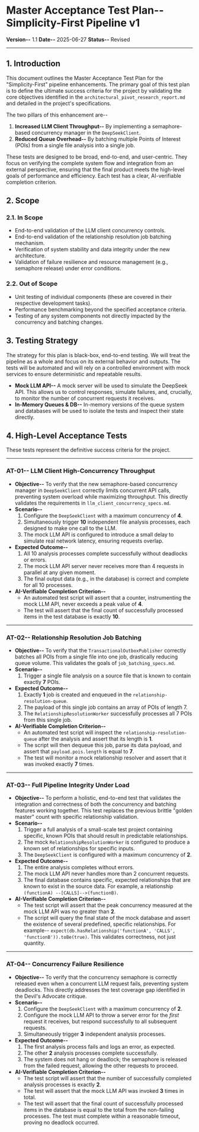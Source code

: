 # Master Acceptance Test Plan-- Simplicity-First Pipeline v1

**Version--** 1.1
**Date--** 2025-06-27
**Status--** Revised

---

## 1. Introduction

This document outlines the Master Acceptance Test Plan for the "Simplicity-First" pipeline enhancements. The primary goal of this test plan is to define the ultimate success criteria for the project by validating the core objectives identified in the `architectural_pivot_research_report.md` and detailed in the project's specifications.

The two pillars of this enhancement are--
1.  **Increased LLM Client Throughput--** By implementing a semaphore-based concurrency manager in the `DeepSeekClient`.
2.  **Reduced Queue Overhead--** By batching multiple Points of Interest (POIs) from a single file analysis into a single job.

These tests are designed to be broad, end-to-end, and user-centric. They focus on verifying the complete system flow and integration from an external perspective, ensuring that the final product meets the high-level goals of performance and efficiency. Each test has a clear, AI-verifiable completion criterion.

## 2. Scope

### 2.1. In Scope

*   End-to-end validation of the LLM client concurrency controls.
*   End-to-end validation of the relationship resolution job batching mechanism.
*   Verification of system stability and data integrity under the new architecture.
*   Validation of failure resilience and resource management (e.g., semaphore release) under error conditions.

### 2.2. Out of Scope

*   Unit testing of individual components (these are covered in their respective development tasks).
*   Performance benchmarking beyond the specified acceptance criteria.
*   Testing of any system components not directly impacted by the concurrency and batching changes.

## 3. Testing Strategy

The strategy for this plan is black-box, end-to-end testing. We will treat the pipeline as a whole and focus on its external behavior and outputs. The tests will be automated and will rely on a controlled environment with mock services to ensure deterministic and repeatable results.

*   **Mock LLM API--** A mock server will be used to simulate the DeepSeek API. This allows us to control responses, simulate failures, and, crucially, to monitor the number of concurrent requests it receives.
*   **In-Memory Queues & DB--** In-memory versions of the queue system and databases will be used to isolate the tests and inspect their state directly.

## 4. High-Level Acceptance Tests

These tests represent the definitive success criteria for the project.

---

### AT-01-- LLM Client High-Concurrency Throughput

*   **Objective--** To verify that the new semaphore-based concurrency manager in `DeepSeekClient` correctly limits concurrent API calls, preventing system overload while maximizing throughput. This directly validates the requirements in `llm_client_concurrency_specs.md`.
*   **Scenario--**
    1.  Configure the `DeepSeekClient` with a maximum concurrency of **4**.
    2.  Simultaneously trigger **10** independent file analysis processes, each designed to make one call to the LLM.
    3.  The mock LLM API is configured to introduce a small delay to simulate real network latency, ensuring requests overlap.
*   **Expected Outcome--**
    1.  All 10 analysis processes complete successfully without deadlocks or errors.
    2.  The mock LLM API server never receives more than 4 requests in parallel at any given moment.
    3.  The final output data (e.g., in the database) is correct and complete for all 10 processes.
*   **AI-Verifiable Completion Criterion--**
    *   An automated test script will assert that a counter, instrumenting the mock LLM API, never exceeds a peak value of **4**.
    *   The test will assert that the final count of successfully processed items in the test database is exactly **10**.

---

### AT-02-- Relationship Resolution Job Batching

*   **Objective--** To verify that the `TransactionalOutboxPublisher` correctly batches all POIs from a single file into one job, drastically reducing queue volume. This validates the goals of `job_batching_specs.md`.
*   **Scenario--**
    1.  Trigger a single file analysis on a source file that is known to contain exactly **7** POIs.
*   **Expected Outcome--**
    1.  Exactly **1** job is created and enqueued in the `relationship-resolution-queue`.
    2.  The payload of this single job contains an array of POIs of length 7.
    3.  The `RelationshipResolutionWorker` successfully processes all 7 POIs from this single job.
*   **AI-Verifiable Completion Criterion--**
    *   An automated test script will inspect the `relationship-resolution-queue` after the analysis and assert that its length is **1**.
    *   The script will then dequeue this job, parse its data payload, and assert that `payload.pois.length` is equal to **7**.
    *   The test will monitor a mock relationship resolver and assert that it was invoked exactly **7** times.

---

### AT-03-- Full Pipeline Integrity Under Load

*   **Objective--** To perform a holistic, end-to-end test that validates the integration and correctness of both the concurrency and batching features working together. This test replaces the previous brittle "golden master" count with specific relationship validation.
*   **Scenario--**
    1.  Trigger a full analysis of a small-scale test project containing specific, known POIs that should result in predictable relationships.
    2.  The mock `RelationshipResolutionWorker` is configured to produce a known set of relationships for specific inputs.
    3.  The `DeepSeekClient` is configured with a maximum concurrency of **2**.
*   **Expected Outcome--**
    1.  The entire analysis completes without errors.
    2.  The mock LLM API never handles more than 2 concurrent requests.
    3.  The final database contains specific, expected relationships that are known to exist in the source data. For example, a relationship `(functionA) --[CALLS]-->(functionB)`.
*   **AI-Verifiable Completion Criterion--**
    *   The test script will assert that the peak concurrency measured at the mock LLM API was no greater than **2**.
    *   The script will query the final state of the mock database and assert the existence of several predefined, specific relationships. For example-- `expect(db.hasRelationship('functionA', 'CALLS', 'functionB')).toBe(true)`. This validates correctness, not just quantity.

---

### AT-04-- Concurrency Failure Resilience

*   **Objective--** To verify that the concurrency semaphore is correctly released even when a concurrent LLM request fails, preventing system deadlocks. This directly addresses the test coverage gap identified in the Devil's Advocate critique.
*   **Scenario--**
    1.  Configure the `DeepSeekClient` with a maximum concurrency of **2**.
    2.  Configure the mock LLM API to throw a server error for the *first* request it receives, but respond successfully to all subsequent requests.
    3.  Simultaneously trigger **3** independent analysis processes.
*   **Expected Outcome--**
    1.  The first analysis process fails and logs an error, as expected.
    2.  The other **2** analysis processes complete successfully.
    3.  The system does not hang or deadlock; the semaphore is released from the failed request, allowing the other requests to proceed.
*   **AI-Verifiable Completion Criterion--**
    *   The test script will assert that the number of successfully completed analysis processes is exactly **2**.
    *   The test will assert that the mock LLM API was invoked **3** times in total.
    *   The test will assert that the final count of successfully processed items in the database is equal to the total from the non-failing processes. The test must complete within a reasonable timeout, proving no deadlock occurred.